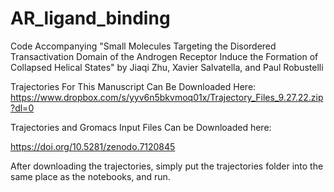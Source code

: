 # AR_ligand_binding
Code Accompanying "Small Molecules Targeting the Disordered Transactivation Domain of the Androgen Receptor Induce the Formation of Collapsed Helical States" by Jiaqi Zhu, Xavier Salvatella, and Paul Robustelli

Trajectories For This Manuscript Can Be Downloaded Here:
https://www.dropbox.com/s/yyv6n5bkvmoq01x/Trajectory_Files_9.27.22.zip?dl=0

Trajectories and Gromacs Input Files Can be Downloaded here:

https://doi.org/10.5281/zenodo.7120845


After downloading the trajectories, simply put the trajectories folder into the same place as the notebooks, and run.

